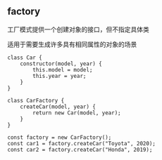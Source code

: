

## factory

工厂模式提供一个创建对象的接口，但不指定具体类  

适用于需要生成许多具有相同属性的对象的场景  

```
class Car {
    constructor(model, year) {
        this.model = model;
        this.year = year;
    }
}

class CarFactory {
    createCar(model, year) {
        return new Car(model, year);
    }
}

const factory = new CarFactory();
const car1 = factory.createCar("Toyota", 2020);
const car2 = factory.createCar("Honda", 2019);

```